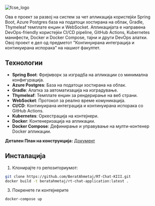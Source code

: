 ![fcse_logo](https://github.com/BeratAhmetaj/Museudonia/blob/main/Gif%20Animations/Logo_FINKI_UKIM_EN/Logo_FINKI_UKIM_EN_00000.png)

Ова е проект за развој на систем за чет апликација користејќи Spring Boot, Azure Postgres база на податоци хостирана на облак, Gradle, Thymeleaf темплате енџин и WebSocket. Апликацијата е направена DevOps-friendly користејќи CI/CD pipeline, GitHub Actions, Kubernetes манифести, Docker и Docker Compose, тајни и други DevOps алатки. Овој проект е дел од предметот "Континуирана интеграција и континуирана испорака" на нашиот факултет.

## Технологии

- **Spring Boot**: Фрејмворк за изградба на апликации со минимална конфигурација.
- **Azure Postgres**: База на податоци хостирана на облак.
- **Gradle**: Алатка за автоматизација на изградување.
- **Thymeleaf**: Темплате енџин за рендерирање на веб страни.
- **WebSocket**: Протокол за реално време комуникација.
- **CI/CD**: Континуирана интеграција и континуирана испорака со GitHub Actions.
- **Kubernetes**: Оркестрација на контејнери.
- **Docker**: Контенеризација на апликации.
- **Docker Compose**: Дефинирање и управување на мулти-контенер Docker апликации.

**Детален План на конструкција:** [Документ]()

## Инсталација

1. Клонирајте го репозиториумот:
```bash
git clone https://github.com/BeratAhmetaj/RT-Chat-KIII.git
docker build -t beratahmetaj/rt-chat-application:latest .
```

3. Покренете ги контејнерите
```bash
docker-compose up
```
